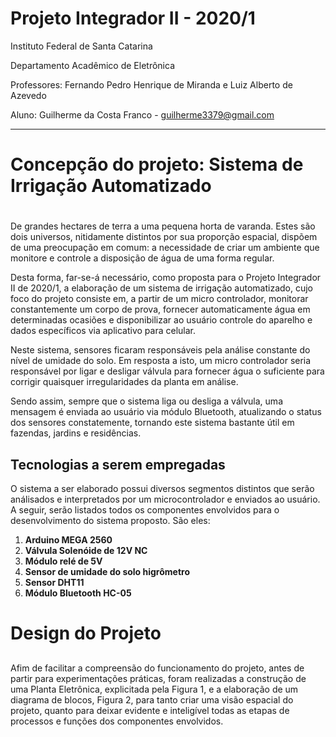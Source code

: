 # Projeto Integrador II - 2020/1

Instituto Federal de Santa Catarina

Departamento Acadêmico de Eletrônica

Professores: Fernando Pedro Henrique de Miranda e Luiz Alberto de Azevedo

Aluno: Guilherme da Costa Franco - guilherme3379@gmail.com
  
_________________________________________________________________________  

# Concepção do projeto: Sistema de Irrigação Automatizado <h1>
<p> 
  De grandes hectares de terra a uma pequena horta de varanda. Estes são dois universos, nitidamente distintos por sua proporção espacial, dispõem de uma preocupação em comum: a necessidade de criar um ambiente que monitore e controle a disposição de água de uma forma regular.
</p>
<p>
  Desta forma, far-se-á necessário, como proposta para o Projeto Integrador II de 2020/1, a elaboração de um sistema de irrigação automatizado, cujo foco do projeto consiste em, a partir de um micro controlador, monitorar constantemente um corpo de prova, fornecer automaticamente água em determinadas ocasiões e disponibilizar ao usuário controle do aparelho e dados específicos via aplicativo para celular.
</p>
<p>
  Neste sistema, sensores ficaram responsáveis pela análise constante do nível de umidade do solo. Em resposta a isto, um micro controlador seria responsável por ligar e desligar válvula para fornecer água o suficiente para corrigir quaisquer irregularidades da planta em análise.
</p>
<p>
  Sendo assim, sempre que o sistema liga ou desliga a válvula, uma mensagem é enviada ao usuário via módulo Bluetooth, atualizando o status dos sensores constatemente, tornando este sistema bastante útil em fazendas, jardins e residências. 
</p>

## Tecnologias a serem empregadas
<p>
  O sistema a ser elaborado possui diversos segmentos distintos que serão análisados e interpretados por um microcontrolador e enviados ao usuário. A seguir, serão listados todos os componentes envolvidos para o desenvolvimento do sistema proposto. São eles:
</p>

1. **Arduino MEGA 2560**
2. **Válvula Solenóide de 12V NC**
3. **Módulo relé de 5V**
4. **Sensor de umidade do solo higrômetro**
5. **Sensor DHT11**
6. **Módulo Bluetooth HC-05**

# Design do Projeto <h2>
<p>
  Afim de facilitar a compreensão do funcionamento do projeto, antes de partir para experimentações práticas, foram realizadas a construção de uma Planta Eletrônica, explicitada pela Figura 1, e a elaboração de um diagrama de blocos, Figura 2, para tanto criar uma visão espacial do projeto, quanto para deixar evidente e inteligível todas as etapas de processos e funções dos componentes envolvidos.
</p>

